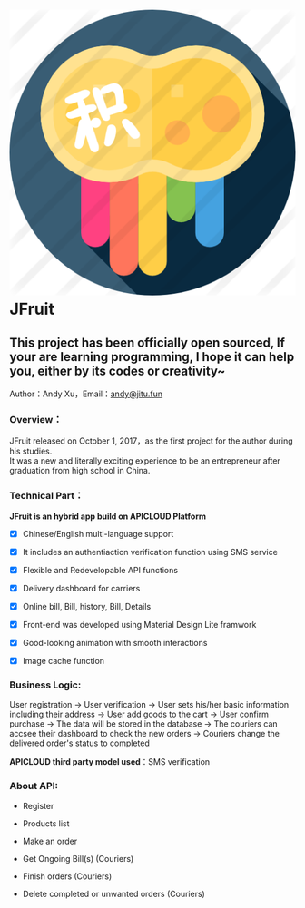 ![JFruit](https://github.com/Qitu/JFruit/raw/master/JFruit/image/jitu.png "JT logo")  
JFruit
=======
## This project has been officially open sourced, If your are learning programming, I hope it can help you, either by its codes or creativity~ 
  Author：Andy Xu，Email：andy@jitu.fun    
  
  
### Overview：  
JFruit released on October 1, 2017，as the first project for the author during his studies.   
It was a new and literally exciting experience to be an entrepreneur after graduation from high school in China.  
  
 ### Technical Part：  
 **JFruit is an hybrid app build on APICLOUD Platform**
- [x] Chinese/English multi-language support
- [x] It includes an authentiaction verification function using SMS service
- [x] Flexible and Redevelopable API functions
- [x] Delivery dashboard for carriers
- [x] Online bill, Bill, history, Bill, Details
- [x] Front-end was developed using Material Design Lite framwork
- [x] Good-looking animation with smooth interactions
- [x] Image cache function  
    
    
### Business Logic:  
User registration -> User verification -> User sets his/her basic information including their address -> User add goods to the cart -> User confirm purchase ->
The data will be stored in the database -> The couriers can accsee their dashboard to check the new orders -> Couriers change the delivered order's status to completed
   
**APICLOUD third party model used**：SMS verification
   
### About API:  
* Register
- Products list
* Make an order
- Get Ongoing Bill(s) (Couriers)
* Finish orders (Couriers)
- Delete completed or unwanted orders (Couriers)
   
